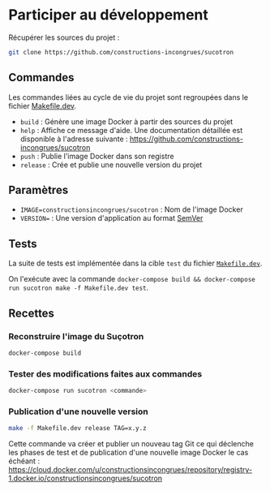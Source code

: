 # Participer au développement

Récupérer les sources du projet :

```sh
git clone https://github.com/constructions-incongrues/sucotron
```

## Commandes

Les commandes liées au cycle de vie du projet sont regroupées dans le fichier [Makefile.dev](Makefile.dev).

- `build` : Génère une image Docker à partir des sources du projet
- `help` : Affiche ce message d'aide. Une documentation détaillée est disponible à l'adresse suivante : https://github.com/constructions-incongrues/sucotron
- `push` : Publie l'image Docker dans son registre
- `release` : Crée et publie une nouvelle version du projet

## Paramètres

- `IMAGE=constructionsincongrues/sucotron` : Nom de l'image Docker
- `VERSION=` : Une version d'application au format [SemVer](https://semver.org/)

## Tests

La suite de tests est implémentée dans la cible `test` du fichier [`Makefile.dev`](Makefile.dev).

On l'exécute avec la commande `docker-compose build && docker-compose run sucotron make -f Makefile.dev test`.

## Recettes

### Reconstruire l'image du Suçotron

```sh
docker-compose build
```

### Tester des modifications faites aux commandes

```sh
docker-compose run sucotron <commande>
```

### Publication d'une nouvelle version

```sh
make -f Makefile.dev release TAG=x.y.z
```

Cette commande va créer et publier un nouveau tag Git ce qui déclenche les phases de test et de publication d'une nouvelle image Docker le cas échéant : <https://cloud.docker.com/u/constructionsincongrues/repository/registry-1.docker.io/constructionsincongrues/sucotron>